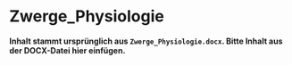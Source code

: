 # Zwerge_Physiologie

**Inhalt stammt ursprünglich aus `Zwerge_Physiologie.docx`. Bitte Inhalt aus der DOCX-Datei hier einfügen.**
